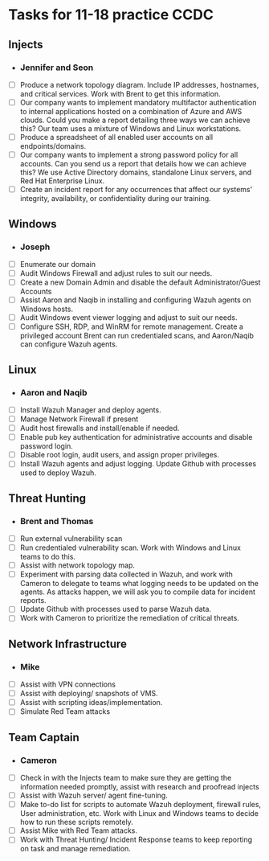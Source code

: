 # Tasks for 11-18 practice CCDC

## Injects

- ### Jennifer and Seon
- [ ] Produce a network topology diagram.  Include IP addresses, hostnames, and critical services. Work with Brent to get this information.
- [ ] Our company wants to implement mandatory multifactor authentication to internal applications hosted on a combination of Azure and AWS clouds.  Could you make a report detailing three ways we can achieve this?  Our team uses a mixture of Windows and Linux workstations.
- [ ] Produce a spreadsheet of all enabled user accounts on all endpoints/domains.  
- [ ] Our company wants to implement a strong password policy for all accounts.  Can you send us a report that details how we can achieve this? We use Active Directory domains, standalone Linux servers, and Red Hat Enterprise Linux.    
- [ ] Create an incident report for any occurrences that affect our systems' integrity, availability, or confidentiality during our training.  

## Windows
- ### Joseph
- [ ] Enumerate our domain
- [ ] Audit Windows Firewall and adjust rules to suit our needs.
- [ ] Create a new Domain Admin and disable the default Administrator/Guest Accounts
- [ ] Assist Aaron and Naqib in installing and configuring Wazuh agents on Windows hosts. 
- [ ] Audit Windows event viewer logging and adjust to suit our needs.
- [ ] Configure SSH, RDP, and WinRM for remote management.  Create a privileged account Brent can run credentialed scans, and Aaron/Naqib can configure Wazuh agents.  

## Linux
- ### Aaron and Naqib
- [ ] Install Wazuh Manager and deploy agents. 
- [ ] Manage Network Firewall if present
- [ ] Audit host firewalls and install/enable if needed.
- [ ] Enable pub key authentication for administrative accounts and disable password login.
- [ ] Disable root login, audit users, and assign proper privileges.  
- [ ] Install Wazuh agents and adjust logging.  Update Github with processes used to deploy Wazuh.  

## Threat Hunting
- ### Brent and Thomas
- [ ] Run external vulnerability scan
- [ ] Run credentialed vulnerability scan.  Work with Windows and Linux teams to do this.  
- [ ] Assist with network topology map.
- [ ] Experiment with parsing data collected in Wazuh, and work with Cameron to delegate to teams what logging needs to be updated on the agents. As attacks happen, we will ask you to compile data for incident reports.  
- [ ] Update Github with processes used to parse Wazuh data.
- [ ] Work with Cameron to prioritize the remediation of critical threats.   

## Network Infrastructure
- ### Mike
- [ ] Assist with VPN connections
- [ ] Assist with deploying/ snapshots of VMS.
- [ ] Assist with scripting ideas/implementation.
- [ ] Simulate Red Team attacks

## Team Captain
- ### Cameron
- [ ] Check in with the Injects team to make sure they are getting the information needed promptly, assist with research and proofread injects
- [ ] Assist with Wazuh server/ agent fine-tuning.
- [ ] Make to-do list for scripts to automate Wazuh deployment, firewall rules, User administration, etc.  Work with Linux and Windows teams to decide how to run these scripts remotely. 
- [ ] Assist Mike with Red Team attacks.
- [ ] Work with Threat Hunting/ Incident Response teams to keep reporting on task and manage remediation.  
